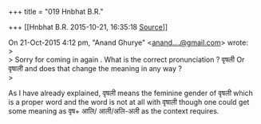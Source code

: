 +++
title = "019 Hnbhat B.R."

+++
[[Hnbhat B.R.	2015-10-21, 16:35:18 [Source](https://groups.google.com/g/samskrita/c/b7RVGdKauCo)]]



  
On 21-Oct-2015 4:12 pm, "Anand Ghurye" \<[anand....@gmail.com]()\> wrote:  
\>  
\> Sorry for coming in again . What is the correct pronunciation ? वृषली Or वृषाली and does that change the meaning in any way ?  
\>

As I have already explained, वृषली means the feminine gender of वृषली which is a proper word and the word is not at all with वृषाली though one could get some meaning as वृष+ आलि/ आली/अलि-अली as the context requires.

